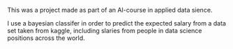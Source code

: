 This was a project made as part of an AI-course in applied data sience. 

I use a bayesian classifer in order to predict the expected salary from a data set taken from kaggle, including slaries from people in data science positions across the world. 
